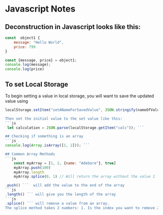 # Javascript Notes

## Deconstruction in Javascript looks like this:

```js
const  object1 {
    message: "Hello World",
    price: 799
}

const {message, price} = object1;
console.log(message);
console.log(price)
```
## To set Local Storage

To begin setting a value in local storage, you will want to save the updated value using 
```js 
localStorage.setItem("setANameForSavedValue", JSON.stringify(nameOfValue))```

Then set the initial value to the set value like this:
```js
 let calculation = JSON.parse(localStorage.getItem("calc")); ```

## Checking if something is an array
```js 
console.log(Array.isArray([1, 2])); ```

## Common Array Methods
```js
    const myArray = [1, 2, {name: "Adebare"}, true]
    myArray.push(100) 
    myArray.length
    myArray.splice(0, 1) // Will return the array without the value 1
 ```

 ```js 
.push() ```  will add the value to the end of the array
 ```js 
 .length() ``` will give you the length of the array
 ```js 
 .splice() ``` will remove a value from an array. 
 The splice method takes 2 numbers: 1. Is the index you want to remove 2. Number of values you want to remove.
